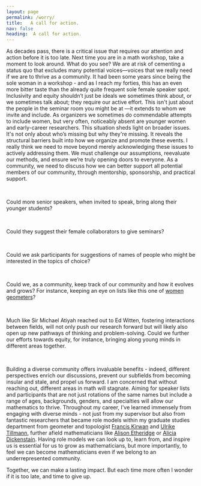 ```yaml
---
layout: page
permalink: /worry/
title:   A call for action.
nav: false
heading:  A call for action.
---
```


As decades pass, there is a critical issue that requires our attention and action before it is too late. Next time you are in a math workshop, take a moment to look around. What do you see? We are at risk of cementing a status quo that excludes many potential voices—voices that we really need if we are to thrive as a community. It had been some years since being the sole woman in a workshop - and as I reach my forties, this has an even more bitter taste than the already quite frequent sole female speaker spot. 
Inclusivity and equity shouldn’t just be ideals we sometimes think about, or we sometimes talk about; they require our active effort. This isn't just about the people in the seminar room you might be at —it extends to whom we invite and include. As organizers we sometimes do commendable attempts to include women, but very often, noticeably absent are younger women and early-career researchers.
This situation sheds light on broader issues. It's not only about who’s missing but why they're missing. It reveals the structural barriers built into how we organize and promote these events. I really think we need to move beyond merely acknowledging these issues to actively addressing them. We must challenge our assumptions, reevaluate our methods, and ensure we’re truly opening doors to everyone. As a community, we need to discuss how we can better support all potential members of our community, through mentorship, sponsorship, and practical support.  

<br>

Could more senior speakers, when invited to speak, bring along their younger students? 

<br>

Could they suggest their female collaborators to give seminars?

<br>


Could we ask participants for suggestions of names of people who might be interested in the topics of choice? 

<br>


Could we, as a community, keep track of our community and how it evolves and grows? For instance, keeping an eye on lists like this one of [women geometers](https://docs.google.com/spreadsheets/d/1R349WYFQIpuVW7eDF1m3i06zMxVYP9IjGzdLSp_uVFo/edit#gid=0)?

<br>

Much like Sir Michael Atiyah reached out to Ed Witten, fostering interactions between fields,  will not only push our research forward but will likely  also open up new pathways of thinking and problem-solving. Could we further our efforts towards equity, for instance, bringing along young minds in different areas together.


<br>



Building a diverse community offers invaluable benefits - indeed, different perspectives enrich our discussions, prevent our subfields from becoming insular and stale, and propel us forward. I am concerned that without reaching out, different areas in math will stagnate. Aiming for speaker lists and participants that are not just rotations of the same names but include a range of ages, backgrounds, genders, and specialties will allow our mathematics to thrive.
Throughout my career, I've learned immensely from engaging with diverse minds - not just from my supervisor but also from fantastic researchers that became role models within my graduate studies department  from geometer and topologist [Francis Kirwan](https://www.maths.ox.ac.uk/people/frances.kirwan) and [Ulrike Tillmann](https://people.maths.ox.ac.uk/tillmann/), further afield mathematicians like [Alison Etheridge](https://www.stats.ox.ac.uk/~etheridg/) or [Alicia Dickenstain](http://mate.dm.uba.ar/~alidick/). Having role models we can look up to, learn from, and inspire us is essential for us to grow as mathematicians, but more importantly, to feel we can become mathematicians even if we belong to an underrepresented community. 



 Together, we can make a lasting impact. But each time more often I wonder if it is too late, and time to give up. 